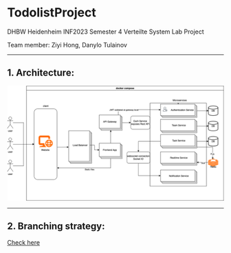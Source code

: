 # TodolistProject
DHBW Heidenheim INF2023 Semester 4 Verteilte System Lab Project

Team member: Ziyi Hong, Danylo Tulainov

---
## 1. Architecture:
![Project architecture diagram](docs/img/architecture_new.png)

---
## 2. Branching strategy: 
[Check here](docs/branching.md)
